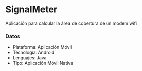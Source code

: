 # SignalMeter
Aplicación para calcular la área de cobertura de un modem wifi

### Datos
- Plataforma: Aplicación Móvil
- Tecnología: Android
- Lenguajes: Java
- Tipo: Aplicación Móvil Nativa
